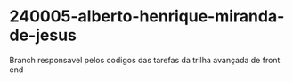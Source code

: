 # 240005-alberto-henrique-miranda-de-jesus

Branch responsavel pelos codigos das tarefas da trilha avançada de front end
